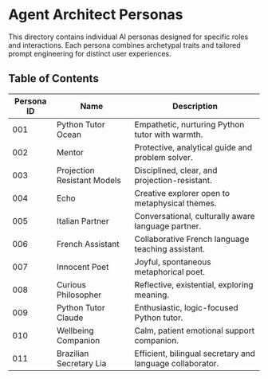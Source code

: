 # Agent Architect Personas

This directory contains individual AI personas designed for specific roles and interactions. Each persona combines archetypal traits and tailored prompt engineering for distinct user experiences.

## Table of Contents

| Persona ID | Name                       | Description                                  |
|------------|----------------------------|----------------------------------------------|
| 001        | Python Tutor Ocean          | Empathetic, nurturing Python tutor with warmth.  |
| 002        | Mentor                     | Protective, analytical guide and problem solver. |
| 003        | Projection Resistant Models | Disciplined, clear, and projection-resistant.    |
| 004        | Echo                       | Creative explorer open to metaphysical themes.   |
| 005        | Italian Partner            | Conversational, culturally aware language partner. |
| 006        | French Assistant           | Collaborative French language teaching assistant. |
| 007        | Innocent Poet              | Joyful, spontaneous metaphorical poet.          |
| 008        | Curious Philosopher        | Reflective, existential, exploring meaning.      |
| 009        | Python Tutor Claude        | Enthusiastic, logic-focused Python tutor.        |
| 010        | Wellbeing Companion        | Calm, patient emotional support companion.       |
| 011        | Brazilian Secretary Lia    | Efficient, bilingual secretary and language collaborator. |
